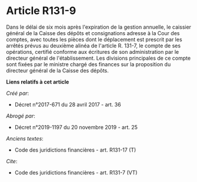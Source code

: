 # Article R131-9

Dans le délai de six mois après l'expiration de la gestion annuelle, le caissier général de la Caisse des dépôts et
consignations adresse à la Cour des comptes, avec toutes les pièces dont le déplacement est prescrit par les arrêtés prévus
au deuxième alinéa de l'article R. 131-7, le compte de ses opérations, certifié conforme aux écritures de son administration
par le directeur général de l'établissement. Les divisions principales de ce compte sont fixées par le ministre chargé des
finances sur la proposition du directeur général de la Caisse des dépôts.

**Liens relatifs à cet article**

_Créé par_:

  - Décret n°2017-671 du 28 avril 2017 - art. 36

_Abrogé par_:

  - Décret n°2019-1197 du 20 novembre 2019 - art. 25

_Anciens textes_:

  - Code des juridictions financières - art. R131-17 (T)

_Cite_:

  - Code des juridictions financières - art. R131-7 (VT)
